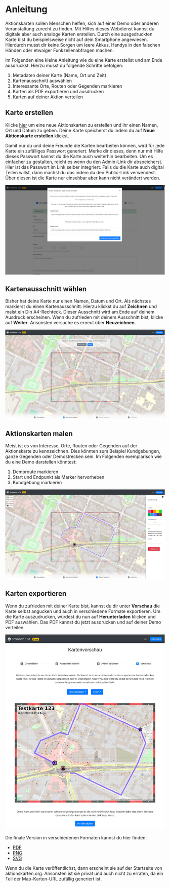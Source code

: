 Anleitung
=========

Aktionskarten sollen Menschen helfen, sich auf einer Demo oder anderen
Veranstaltung zurecht zu finden. Mit Hilfes dieses Webdienst kannst du digitale
aber auch analoge Karten erstellen. Durch eine ausgedruckten Karte bist du
beispielsweise nicht auf dein Smartphone angewiesen. Hierdurch musst dir keine
Sorgen um leere Akkus, Handys in den falschen Händen oder etwaiger
Funkzellenabfragen machen.

Im Folgenden eine kleine Anleitung wie du eine Karte erstellst und am Ende
ausdruckst. Hierzu musst du folgende Schritte befolgen:

1. Metadaten deiner Karte (Name, Ort und Zeit)
2. Kartenausschnitt auswählen
3. Interessante Orte, Routen oder Gegenden markieren
4. Karten als PDF exportieren und ausdrucken
5. Karten auf deiner Aktion verteilen


Karte erstellen
---------------

Klicke [hier](https://staging.aktionskarten.org/#/de/maps/new) um eine neue
Aktionskarten zu erstellen und ihr einen Namen, Ort und Datum zu geben. Deine
Karte speicherst du indem du auf **Neue Aktionskarte erstellen** klickst.

Damit nur du und deine Freunde die Karten bearbeiten können, wird für jede Karte
ein zufälliges Passwort generiert. Merke dir dieses, denn nur mit Hilfe dieses
Passwort kannst du die Karte auch weiterhin bearbeiten. Um es einfacher zu
gestalten, reicht es wenn du den Admin-Link dir abspeicherst. Hier ist das
Passwort im Link selber integriert. Falls du die Karte auch digital Teilen
willst, dann machst du das indem du den Public-Link verwendest. Über diesen
ist die Karte nur einsehbar aber kann nicht verändert werden.

![Create a map](imgs/howto_map_created.jpg)


Kartenausschnitt wählen
----------------------

Bisher hat deine Karte nur einen Namen, Datum und Ort. Als nächstes markierst
du einen Kartenausschnitt. Hierzu klickst du auf **Zeichnen** und malst ein Din
A4-Rechteck. Dieser Ausschnitt wird am Ende auf deinem Ausdruck erscheinen.
Wenn du zufrieden mit deinem Ausschnitt bist, klicke auf **Weiter**. Ansonsten
versuche es erneut über **Neuzeichnen**.

![Bounding box selected](imgs/howto_bbox_selected.jpg)


Aktionskarten malen
-------------------

Meist ist es von Interesse, Orte, Routen oder Gegenden auf der Aktionskarte zu
kennzeichnen. Dies könnten zum Beispiel Kundgebungen, ganze Gegenden oder
Demostrecken sein. Im Folgenden exemplarisch wie du eine Demo darstellen
könntest:

1. Demoroute markieren
2. Start und Endpunkt als Marker hervorheben
3. Kundgebung markieren

![Edit a map](imgs/howto_map_editing.jpg)


Karten exportieren
------------------

Wenn du zufrieden mit deiner Karte bist, kannst du dir unter **Vorschau** die
Karte selbst angucken und auch in verschiedene Formate exportieren. Um die
Karte auszudrucken, würdest du nun auf **Herunterladen** klicken und PDF
auswählen. Das PDF kannst du jetzt ausdrucken und auf deiner Demo verteilen.

![Preview a map](imgs/howto_map_preview.jpg)

Die finale Version in verschiedenen Formaten kannst du hier finden:

* [PDF](imgs/howto_map_final.pdf)
* [PNG](imgs/howto_map_final.png)
* [SVG](imgs/howto_map_final.svg)

Wenn du die Karte veröffentlichst, dann erscheint sie auf der Startseite von
aktionskarten.org. Ansonsten ist sie privat und auch nicht zu erraten, da ein
Teil der Map-Karten-URL zufällig generiert ist.

